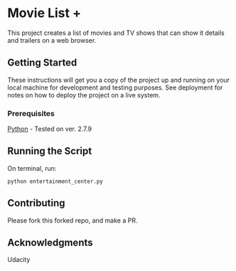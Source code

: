 # Movie List +

This project creates a list of movies and TV shows that can show it details and trailers on a web browser.

## Getting Started

These instructions will get you a copy of the project up and running on your local machine for development and testing purposes. See deployment for notes on how to deploy the project on a live system.

### Prerequisites

[Python](https://www.python.org/) - Tested on ver. 2.7.9


## Running the Script

On terminal, run:  

````
python entertainment_center.py
````


## Contributing

Please fork this forked repo, and make a PR.


## Acknowledgments

Udacity
